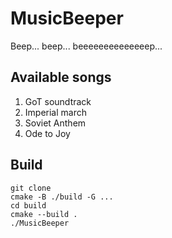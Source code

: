 # MusicBeeper
Beep... beep... beeeeeeeeeeeeeep...

## Available songs
1. GoT soundtrack
2. Imperial march
3. Soviet Anthem
4. Ode to Joy

## Build
```
git clone
cmake -B ./build -G ...
cd build
cmake --build .
./MusicBeeper
```